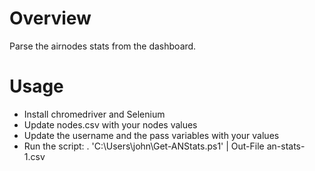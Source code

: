 # Overview
Parse the airnodes stats from the dashboard.

# Usage
- Install chromedriver and Selenium
- Update nodes.csv with your nodes values
- Update the username and the pass variables with your values
- Run the script: . 'C:\Users\john\Get-ANStats.ps1' | Out-File an-stats-1.csv
